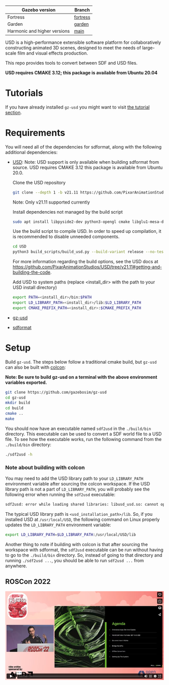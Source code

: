 Gazebo version | Branch
-- | --
Fortress | [fortress](https://github.com/gazebosim/gz-usd/tree/fortress) |
Garden | [garden](https://github.com/gazebosim/gz-usd/tree/garden) |
Harmonic and higher versions | [main](https://github.com/gazebosim/gz-usd) |

USD is a high-performance extensible software platform for collaboratively constructing animated 3D
scenes, designed to meet the needs of large-scale film and visual effects production.

This repo provides tools to convert between SDF and USD files.

**USD requires CMAKE 3.12; this package is available from Ubuntu 20.04**

# Tutorials

If you have already installed `gz-usd` you might want to visit [the tutorial section](./tutorials/README.md).

# Requirements

You will need all of the dependencies for sdformat, along with the following additional dependencies:
* [USD](https://github.com/PixarAnimationStudios/USD/tree/v21.11#getting-and-building-the-code):
    Note: USD support is only available when building sdformat from source. USD requires CMAKE 3.12 this package is available from Ubuntu 20.0.

    Clone the USD repository
    ```bash
    git clone --depth 1 -b v21.11 https://github.com/PixarAnimationStudios/USD.git
    ```
    Note: Only v21.11 supported currently

    Install dependencies not managed by the build script

    ```bash
    sudo apt install libpyside2-dev python3-opengl cmake libglu1-mesa-dev freeglut3-dev mesa-common-dev
    ```
    Use the build script to compile USD. In order to speed up compilation, it is recommended to disable unneeded components.
    ```bash
    cd USD
    python3 build_scripts/build_usd.py --build-variant release --no-tests --no-examples --no-tutorials --no-docs --no-python <install_dir>
    ```
    For more information regarding the build options, see the USD docs at https://github.com/PixarAnimationStudios/USD/tree/v21.11#getting-and-building-the-code.

    Add USD to system paths (replace <install_dir> with the path to your USD install directory)

    ```bash
    export PATH=<install_dir>/bin:$PATH
    export LD_LIBRARY_PATH=<install_dir>/lib:$LD_LIBRARY_PATH
    export CMAKE_PREFIX_PATH=<install_dir>:$CMAKE_PREFIX_PATH
    ```
* [gz-usd](https://github.com/gazebosim/gz-usd)
* [sdformat](https://github.com/gazebosim/sdformat)

# Setup

Build `gz-usd`. The steps below follow a traditional cmake build, but `gz-usd`
can also be built with [colcon](https://colcon.readthedocs.io/en/released/index.html):

**Note: Be sure to build gz-usd on a terminal with the above environment variables exported.**

```bash
git clone https://github.com/gazebosim/gz-usd
cd gz-usd
mkdir build
cd build
cmake ..
make
```

You should now have an executable named `sdf2usd` in the `./build/bin` directory.
This executable can be used to convert a SDF world file to a USD file.
To see how the executable works, run the following command from the `./build/bin` directory:
```bash
./sdf2usd -h
```


### Note about building with colcon

You may need to add the USD library path to your `LD_LIBRARY_PATH` environment variable after sourcing the colcon workspace.
If the USD library path is not a part of `LD_LIBRARY_PATH`, you will probably see the following error when running the `sdf2usd` executable:

```bash
sdf2usd: error while loading shared libraries: libusd_usd.so: cannot open shared object file: No such file or directory
```

The typical USD library path is `<usd_installation_path>/lib`.
So, if you installed USD at `/usr/local/USD`, the following command on Linux properly updates the `LD_LIBRARY_PATH` environment variable:
```bash
export LD_LIBRARY_PATH=$LD_LIBRARY_PATH:/usr/local/USD/lib
```

Another thing to note if building with colcon is that after sourcing the workspace with sdformat,
the `sdf2usd` executable can be run without having to go to the `./build/bin` directory.
So, instead of going to that directory and running `./sdf2usd ...`, you should be able to run `sdf2usd ...` from anywhere.

## ROSCon 2022

[![](img/video_img.png)](https://vimeo.com/767140085)
